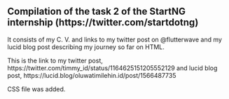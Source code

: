 <h2>Compilation of the task 2 of the StartNG internship (https://twitter.com/startdotng)</h2>
<p>It consists of my C. V. and links to my twitter post on @flutterwave and my lucid blog post describing my journey so far on HTML.</p>
<p>This is the link to my twitter post, https://twitter.com/timmy_id/status/1164625151205552129 and lucid blog post, https://lucid.blog/oluwatimilehin.id/post/1566487735</p>
<p>CSS file was added.</p>
